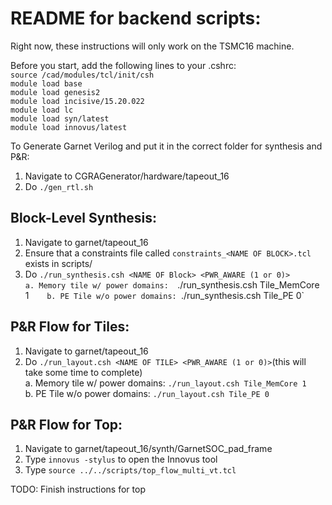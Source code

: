 # README for backend scripts:

Right now, these instructions will only work on the TSMC16 machine.

Before you start, add the following lines to your .cshrc:  
`source /cad/modules/tcl/init/csh`  
`module load base`  
`module load genesis2`  
`module load incisive/15.20.022`  
`module load lc`  
`module load syn/latest`  
`module load innovus/latest`  

To Generate Garnet Verilog and put it in the correct folder for synthesis and P&R:
1. Navigate to CGRAGenerator/hardware/tapeout\_16
2. Do `./gen_rtl.sh`

## Block-Level Synthesis:
1. Navigate to garnet/tapeout\_16
2. Ensure that a constraints file called `constraints_<NAME OF BLOCK>.tcl` exists in scripts/
2. Do `./run_synthesis.csh <NAME OF Block> <PWR_AWARE (1 or 0)>     
  a. Memory tile w/ power domains:  `./run_synthesis.csh Tile_MemCore 1`    
  b. PE Tile w/o power domains:  `./run_synthesis.csh Tile_PE 0`  

## P&R Flow for Tiles:
1. Navigate to garnet/tapeout\_16
2. Do `./run_layout.csh <NAME OF TILE> <PWR_AWARE (1 or 0)>`(this will take some time to complete)      
  a. Memory tile w/ power domains:  `./run_layout.csh Tile_MemCore 1`    
  b. PE Tile w/o power domains:  `./run_layout.csh Tile_PE 0`

## P&R Flow for Top:
1. Navigate to garnet/tapeout\_16/synth/GarnetSOC_pad_frame
2. Type `innovus -stylus` to open the Innovus tool
3. Type `source ../../scripts/top_flow_multi_vt.tcl`

TODO: Finish instructions for top

